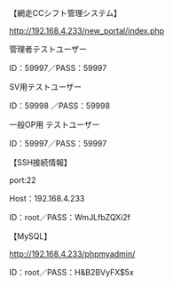 【網走CCシフト管理システム】

http://192.168.4.233/new_portal/index.php

管理者テストユーザー

ID：59997／PASS：59997	

SV用テストユーザー

ID：59998 ／PASS：59998

一般OP用	テストユーザー

ID：59997／PASS：59997	

【SSH接続情報】

port:22

Host：192.168.4.233

ID：root／PASS：WmJLfbZQXi2f

【MySQL】

http://192.168.4.233/phpmyadmin/

ID：root／PASS：H&B2BVyFX$5x

